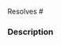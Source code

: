 <!---
  Include the number of the issue addressed by this PR above if applicable.
  PRs for code changes without an associated issue *will not be merged*.
  See CONTRIBUTING.md for more information.
-->
Resolves #


### Description

<!---
  Provide context for the Pull Request here, including more details on what
  is changing and why. Add any references and info to help reviewers
  understand your changes, such as any tradeoffs you considered, and the local
  test process you followed.
-->

<!--- 
  Before requesting review, please make sure you have:
  1. read [the contributing guide](https://github.com/dbt-labs/metricflow/blob/main/CONTRIBUTING.md),
  2. signed the [CLA](https://docs.getdbt.com/docs/contributor-license-agreements)
  3. run `changie new` to [create a changelog entry](https://github.com/dbt-labs/metricflow/blob/main/CONTRIBUTING.md#adding-a-changelog-entry)
-->
